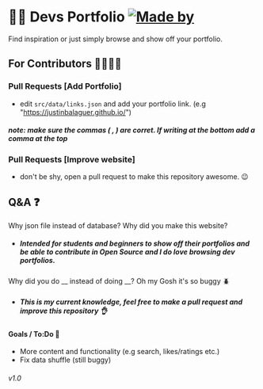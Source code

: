 # 🧑‍💻 Devs Portfolio [![Made by](https://img.shields.io/badge/Made%20with%20%F0%9F%92%9C%20by-Justin%20Balaguer-15202B.svg?longCache=true&style=for-the-badge)](https://justinbalaguer.github.io/)

Find inspiration or just simply browse and show off your portfolio.

## For Contributors 🧑‍💻👩‍💻
### Pull Requests [Add Portfolio]
- edit `src/data/links.json` and add your portfolio link. (e.g "https://justinbalaguer.github.io/")
##### note: make sure the commas ( , ) are corret. If writing at the bottom add a comma at the top
### Pull Requests [Improve website]
- don't be shy, open a pull request to make this repository awesome. 😉

## Q&A ❓
Why json file instead of database? Why did you make this website?
- ##### Intended for students and beginners to show off their portfolios and be able to contribute in Open Source and I do love browsing dev portfolios.

Why did you do __ instead of doing __? Oh my Gosh it's so buggy 🪲
- ##### This is my current knowledge, feel free to make a pull request and improve this repository 👌

#### Goals / To:Do 🔧
- More content and functionality (e.g search, likes/ratings etc.)
- Fix data shuffle (still buggy)

###### v1.0